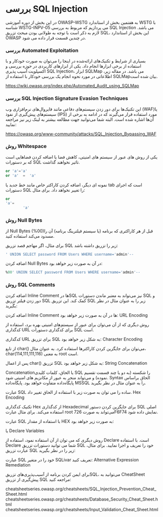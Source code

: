 # بررسی SQL Injection

در این بخش از دوره آموزشی OWASP-WSTG به هفتمین بخش از استاندارد WSTG با شناسه WSTG-INPV-05 می پردازیم که مربوط به بررسی SQL Injection می باشد. لازم به ذکر است با توجه به طولانی بودن مبحث تزریق SQL، این بخش از استاندارد OWASP در چندین قسمت قرار داده می شود.

### بررسی Automated Exploitation

بسیاری از شرایط و تکنیک‌های ارائه‌شده در اینجا را می‌توان به صورت خودکار و با استفاده از برخی ابزارها انجام داد. یکی از ابزارهای کاربردی در حوزه بررسی و اکسپلویت آسیب پذیری SQL Injection، ابزار SQLMap می باشد. در مقاله زیر، اطلاعاتی در مورد نحوه انجام یک بررسی خودکار با استفاده از SQLMapبیان شده است.

https://wiki.owasp.org/index.php/Automated_Audit_using_SQLMap


### بررسی SQL Injection Signature Evasion Techniques

این تکنیک‌ها برای دور زدن سیستم‌های دفاعی مانند فایروال‌های نرم‌افزاری وب (WAF)‏ یا سیستم‌های پیش‌گیری از نفوذ (‏IPS) مورد استفاده قرار می‌گیرند که در ادامه به برخی از آن‌ها اشاره شده است. البته شما می‌توانید جهت مطالعه بیشتر به لینک زیر نیز مراجعه نمایید:

https://owasp.org/www-community/attacks/SQL_Injection_Bypassing_WAF

### روش Whitespace

یکی از روش های عبور از سیستم های امنیتی، کاهش فضا یا اضافه کردن فضاهایی است که بر دستورات SQL تاثیر نخواهند گذاشت.
```sql
or 'a'='a'
or 'a'  =  'a'
```
نمونه ای دیگر، اضافه کردن کاراکتر خاص مانند خط جدید یا tab است که اجرای دستورات SQL را تغییر نخواهد داد. برای مثال:


```sql
or
'a'=
        'a'
```


### روش Null Bytes

از Null Bytes (%00)‏ قبل از هر کاراکتری که برنامه (یا سیستم فیلترینگ برنامه) آن را مسدود می‌کند استفاده کنید.

برای مثال، اگر مهاجم قصد تزریق SQL زیر را تزریق داشته باشد:
```sql
' UNION SELECT password FROM Users WHERE username='admin'--
```
اضافه کردن Null Bytes در آن به صورت زیر خواهد بود:
```sql
%00' UNION SELECT password FROM Users WHERE username='admin'--
```

### روش SQL Comments

اضافه کردن Inline Comment ها درSQL نیز می‌تواند به معتبر ماندن دستورات SQL و دور زدن فیلتر تزریق SQL کمک کند. این تزریق SQL زیر را به عنوان مثال در نظر بگیرید:

اضافه کردن Inline Comment ها در آن به صورت زیر خواهد بود:
URL Encoding

روش دیگری که از آن می‌توان برای عبور از سیستم‌های امنیتی بهره برد، استفاده از کدگذاری URL برای کدگذاری دستورات SQL است.

کدگذاری URL برای تزریق SQL به شکل زیر خواهد بود:
Character Encoding

از تابع char() می‌توان برای جایگزین کردن کاراکترها استفاده کرد. به عنوان مثال، char(114,111,111,116) به معنی root است.

پس از اعمال char() تزریق SQL به شکل زیر خواهد بود:
String Concatenation

Concatenationیا الحاق، کلمات کلیدی SQL را شکسته (به دو یا چند قسمت تقسیم نموده) و می‌تواند منجر به عبور از مکانزیم های امنیتی شود. Syntax الحاق براساس پایگاه‌داده متفاوت خواهد بود. پایگاه‌داده MSSQL را به عنوان مثال در نظر بگیرید.

عبارت SQL ساده را می توان به صورت زیر با استفاده از الحاق تغییر داد.
Hex Encoding

تکنیک کدگذاری Hex از کدگذاری Hexadecimal برای جایگزین کردن دستور SQL اصلی استفاده می‌کند. برای مثال عبارت root می‌تواند به صورت 726F6F74 نمایش داده شود.

عبارت SQL با استفاده از مقدار HEX به صورت زیر خواهد بود:

یا
Declare Variables

روش دیگری که می توان از آن استفاده نمود، استفاده از Declare است. با استفاده Declare شما می توانید دستورات تزریق SQL خود را تعریف و اجرا نمایید.
برای مثال، عبارت تزریق SQL زیر را در نظر بگیرید:

عبارت SQL خود را در متغیر SQLivar تعریف کنید:
Alternative Expression
Remediation

برای ایمن کردن برنامه از آسیب‌پذیری‌های تزریقSQL، می‌توانید به CheatSheet پیش‌گیری از تزریق SQL مراجعه کنید:

cheatsheetseries.owasp.org/cheatsheets/SQL_Injection_Prevention_Cheat_Sheet.html
cheatsheetseries.owasp.org/cheatsheets/Database_Security_Cheat_Sheet.html
cheatsheetseries.owasp.org/cheatsheets/Input_Validation_Cheat_Sheet.html

